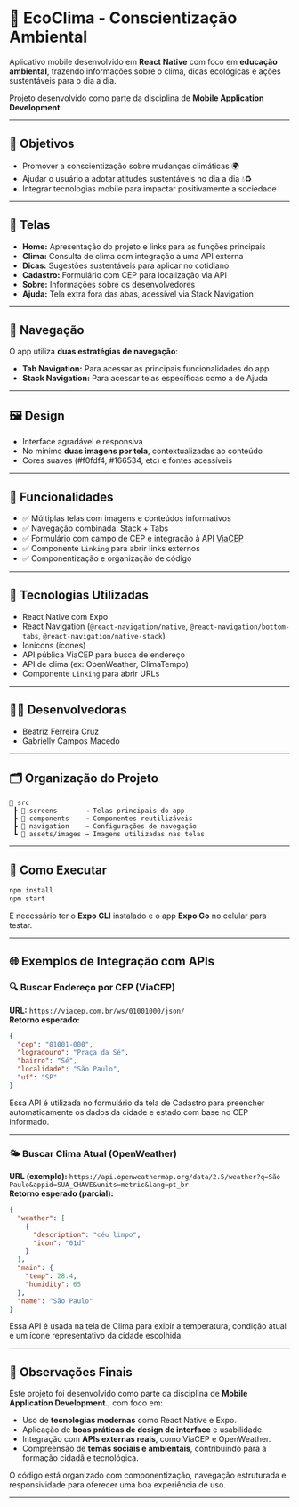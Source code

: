 # 🌱 EcoClima - Conscientização Ambiental

Aplicativo mobile desenvolvido em **React Native** com foco em **educação ambiental**, trazendo informações sobre o clima, dicas ecológicas e ações sustentáveis para o dia a dia.

Projeto desenvolvido como parte da disciplina de **Mobile Application Development**.

---

## 🎯 Objetivos

- Promover a conscientização sobre mudanças climáticas 🌍
- Ajudar o usuário a adotar atitudes sustentáveis no dia a dia 💧♻️
- Integrar tecnologias mobile para impactar positivamente a sociedade

---

## 📱 Telas

- **Home:** Apresentação do projeto e links para as funções principais  
- **Clima:** Consulta de clima com integração a uma API externa  
- **Dicas:** Sugestões sustentáveis para aplicar no cotidiano  
- **Cadastro:** Formulário com CEP para localização via API  
- **Sobre:** Informações sobre os desenvolvedores  
- **Ajuda:** Tela extra fora das abas, acessível via Stack Navigation

---

## 🧭 Navegação

O app utiliza **duas estratégias de navegação**:

- **Tab Navigation:** Para acessar as principais funcionalidades do app  
- **Stack Navigation:** Para acessar telas específicas como a de Ajuda

---

## 🖼️ Design

- Interface agradável e responsiva  
- No mínimo **duas imagens por tela**, contextualizadas ao conteúdo  
- Cores suaves (#f0fdf4, #166534, etc) e fontes acessíveis

---

## 🧩 Funcionalidades

- ✅ Múltiplas telas com imagens e conteúdos informativos  
- ✅ Navegação combinada: Stack + Tabs  
- ✅ Formulário com campo de CEP e integração à API [ViaCEP](https://viacep.com.br/)  
- ✅ Componente `Linking` para abrir links externos  
- ✅ Componentização e organização de código

---

## 🔗 Tecnologias Utilizadas

- React Native com Expo
- React Navigation (`@react-navigation/native`, `@react-navigation/bottom-tabs`, `@react-navigation/native-stack`)
- Ionicons (ícones)
- API pública ViaCEP para busca de endereço
- API de clima (ex: OpenWeather, ClimaTempo)
- Componente `Linking` para abrir URLs

---

## 👨‍💻 Desenvolvedoras

- Beatriz Ferreira Cruz
- Gabrielly Campos Macedo

---

## 🗂️ Organização do Projeto

```
📁 src
 ┣ 📁 screens       → Telas principais do app
 ┣ 📁 components    → Componentes reutilizáveis
 ┣ 📁 navigation    → Configurações de navegação
 ┗ 📁 assets/images → Imagens utilizadas nas telas
```

---

## 🚀 Como Executar

```bash
npm install
npm start
```

É necessário ter o **Expo CLI** instalado e o app **Expo Go** no celular para testar.

---

## 🌐 Exemplos de Integração com APIs

### 🔍 Buscar Endereço por CEP (ViaCEP)
**URL:** `https://viacep.com.br/ws/01001000/json/`  
**Retorno esperado:**
```json
{
  "cep": "01001-000",
  "logradouro": "Praça da Sé",
  "bairro": "Sé",
  "localidade": "São Paulo",
  "uf": "SP"
}
```

Essa API é utilizada no formulário da tela de Cadastro para preencher automaticamente os dados da cidade e estado com base no CEP informado.

---

### 🌤️ Buscar Clima Atual (OpenWeather)
**URL (exemplo):** `https://api.openweathermap.org/data/2.5/weather?q=São Paulo&appid=SUA_CHAVE&units=metric&lang=pt_br`  
**Retorno esperado (parcial):**
```json
{
  "weather": [
    {
      "description": "céu limpo",
      "icon": "01d"
    }
  ],
  "main": {
    "temp": 28.4,
    "humidity": 65
  },
  "name": "São Paulo"
}
```

Essa API é usada na tela de Clima para exibir a temperatura, condição atual e um ícone representativo da cidade escolhida.

---

## 📝 Observações Finais

Este projeto foi desenvolvido como parte da disciplina de **Mobile Application Development.**, com foco em:

- Uso de **tecnologias modernas** como React Native e Expo.
- Aplicação de **boas práticas de design de interface** e usabilidade.
- Integração com **APIs externas reais**, como ViaCEP e OpenWeather.
- Compreensão de **temas sociais e ambientais**, contribuindo para a formação cidadã e tecnológica.

O código está organizado com componentização, navegação estruturada e responsividade para oferecer uma boa experiência de uso.

---
